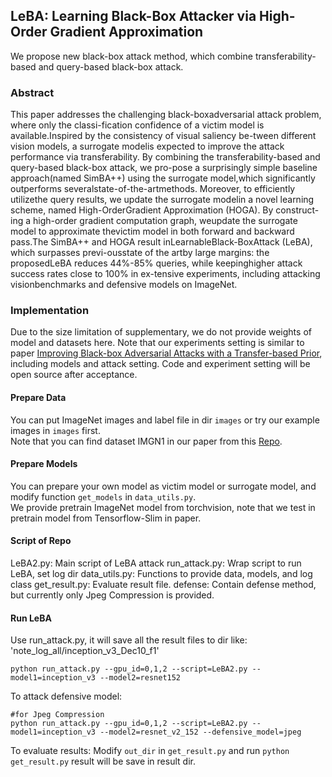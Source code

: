 ## LeBA: Learning Black-Box Attacker via High-Order Gradient Approximation

We propose new black-box attack method, which combine transferability-based and query-based black-box attack.

### Abstract
This paper addresses the challenging black-boxadversarial attack problem, where only the classi-fication confidence of a victim model is available.Inspired by the consistency of visual saliency be-tween different vision models, a surrogate modelis expected to improve the attack performance via transferability. By combining the transferability-based and query-based black-box attack, we pro-pose  a  surprisingly  simple  baseline  approach(named  SimBA++)  using  the  surrogate  model,which significantly outperforms severalstate-of-the-artmethods. Moreover, to efficiently utilizethe query results, we update the surrogate modelin a novel learning scheme, named High-OrderGradient Approximation (HOGA). By construct-ing a high-order gradient computation graph, weupdate the surrogate model to approximate thevictim model in both forward and backward pass.The SimBA++ and HOGA result inLearnableBlack-BoxAttack (LeBA), which surpasses previ-ousstate of the artby large margins: the proposedLeBA reduces 44%-85% queries, while keepinghigher attack success rates close to 100% in ex-tensive experiments, including attacking visionbenchmarks and defensive models on ImageNet.

### Implementation
Due to the size limitation of supplementary, we do not provide weights of model and datasets here.  Note that our experiments setting is similar to paper [Improving Black-box Adversarial Attacks with a Transfer-based Prior](https://arxiv.org/pdf/1906.06919.pdf), including models and attack setting. Code and experiment setting will be open source after acceptance.

#### Prepare Data
You can put ImageNet images and label file in dir `images` or try our example images in `images` first.  
Note that you can find dataset IMGN1 in our paper from this [Repo](https://github.com/prior-guided-rgf/Prior-Guided-RGF). 

#### Prepare Models
You can prepare your own model as victim model or surrogate model, and  modify function `get_models` in `data_utils.py`.  
We provide pretrain ImageNet model from torchvision, note that we test in pretrain model from Tensorflow-Slim in paper.

#### Script of Repo
LeBA2.py: Main script of LeBA attack
run_attack.py:  Wrap script to run LeBA, set log dir
data_utils.py: Functions to provide data, models, and log class
get_result.py: Evaluate result file.
defense: Contain defense method, but currently only Jpeg Compression is provided.

#### Run LeBA

Use run_attack.py, it will save all the result files to dir like: 'note_log_all/inception_v3_Dec10_f1'
```
python run_attack.py --gpu_id=0,1,2 --script=LeBA2.py --model1=inception_v3 --model2=resnet152
```

To attack defensive model:
```
#for Jpeg Compression
python run_attack.py --gpu_id=0,1,2 --script=LeBA2.py --model1=inception_v3 --model2=resnet_v2_152 --defensive_model=jpeg
```

To evaluate results:
Modify `out_dir` in  `get_result.py`
and run `python get_result.py`
result will be save in result dir.




